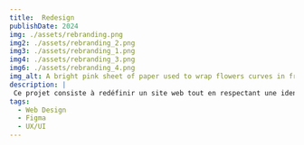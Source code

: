 ```yaml
---
title:  Redesign
publishDate: 2024
img: ./assets/rebranding.png
img2: ./assets/rebranding_2.png
img3: ./assets/rebranding_1.png
img4: ./assets/rebranding_3.png
img6: ./assets/rebranding_4.png
img_alt: A bright pink sheet of paper used to wrap flowers curves in front of rich blue background
description: |
 Ce projet consiste à redéfinir un site web tout en respectant une identité visuelle imposée. L’objectif est d’allier créativité et contraintes esthétiques pour moderniser l’interface utilisateur.
tags:
  - Web Design
  - Figma
  - UX/UI
---
```

